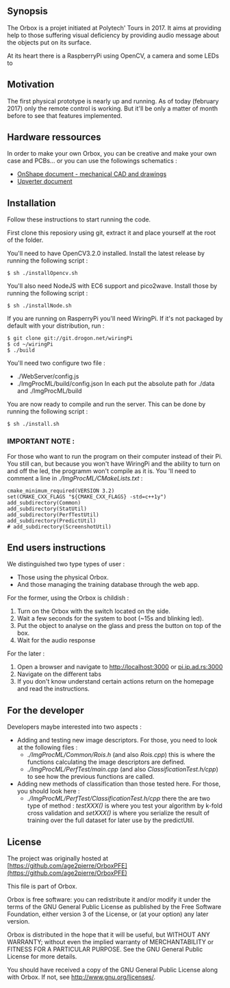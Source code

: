 ## Synopsis
The Orbox is a projet initiated at Polytech' Tours in 2017. It aims at providing help to those suffering visual deficiency by providing audio message about the objects put on its surface.

At its heart there is a RaspberryPi using OpenCV, a camera and some LEDs to

## Motivation
The first physical prototype is nearly up and running. As of today (february 2017) only the remote control is working. But it'll be only a matter of month before to see that features implemented.

## Hardware ressources
In order to make your own Orbox, you can be creative and make your own case and PCBs... or you can use the followings schematics :

* [OnShape document - mechanical CAD and drawings](https://cad.onshape.com/documents/5f9e1a768941a34f06bbb396/w/f230842e43067cb46ecea699/e/ded45623d71b4f65f55b64b7)
* [Upverter document](https://upverter.com/OrboxTeam/cfa40d292bac9e7b/Orbox_PFE/)

## Installation

Follow these instructions to start running the code.

First clone this reposiory using git, extract it and place yourself at the root of the folder.

You'll need to have OpenCV3.2.0 installed. Install the latest release by running the following script :
```
$ sh ./installOpencv.sh
```

You'll also need NodeJS with EC6 support and pico2wave.
Install those by running the following script :
```
$ sh ./installNode.sh
```

If you are running on RasperryPi you'll need WiringPi.
If it's not packaged by default with your distribution, run :
```
$ git clone git://git.drogon.net/wiringPi
$ cd ~/wiringPi
$ ./build
```

You'll need two configure two file :
* ./WebServer/config.js
* ./ImgProcML/build/config.json
In each put the absolute path for ./data and ./ImgProcML/build

You are now ready to compile and run the server.
This can be done by running the following script :
```
$ sh ./install.sh
```

### IMPORTANT NOTE :
For those who want to run the program on their computer instead of their Pi.
You still can, but because you won't have WiringPi and the ability to turn on and off the led, the programm won't compile as it is.
You 'll need to comment a line in _./ImgProcML/CMakeLists.txt_ :
```
cmake_minimum_required(VERSION 3.2)
set(CMAKE_CXX_FLAGS "${CMAKE_CXX_FLAGS} -std=c++1y")
add_subdirectory(Common)
add_subdirectory(StatUtil)
add_subdirectory(PerfTestUtil)
add_subdirectory(PredictUtil)
# add_subdirectory(ScreenshotUtil)
```

## End users instructions

We distinguished two type types of user :
* Those using the physical Orbox.
* And those managing the training database through the web app.

For the former, using the Orbox is childish :
1. Turn on the Orbox with the switch located on the side.
2. Wait a few seconds for the system to boot (~15s and blinking led).
3. Put the object to analyse on the glass and press the button on top of the box.
4. Wait for the audio response

For the later :
1. Open a browser and navigate to [http://localhost:3000](http://localhost:3000) or [pi.ip.ad.rs:3000](#)
2. Navigate on the different tabs
3. If you don't know understand certain actions return on the homepage and read the instructions.

## For the developer
Developers maybe interested into two aspects :
* Adding and testing new image descriptors. For those, you need to look at the following files :
    * _./ImgProcML/Common/Rois.h_ (and also _Rois.cpp_) this is where the functions calculating the image descriptors are defined.
    * _./ImgProcML/PerfTest/main.cpp_ (and also _ClassificationTest.h/cpp_) to see how the previous functions are called.
* Adding new methods of classification than those tested here. For those, you should look here :
    * _./ImgProcML/PerfTest/ClassificationTest.h/cpp_ there the are two type of method : _testXXX()_ is where you test your algorithm by k-fold cross validation and _setXXX()_ is where you serialize the result of training over the full dataset for later use by the predictUtil.

## License

The project was originally hosted at [https://github.com/age2pierre/OrboxPFE](https://github.com/age2pierre/OrboxPFE)

This file is part of Orbox.

Orbox is free software: you can redistribute it and/or modify it under the terms of the GNU General Public License as published by the Free Software Foundation, either version 3 of the License, or (at your option) any later version.

Orbox is distributed in the hope that it will be useful, but WITHOUT ANY WARRANTY; without even the implied warranty of MERCHANTABILITY or FITNESS FOR A PARTICULAR PURPOSE.  See the GNU General Public License for more details.

You should have received a copy of the GNU General Public License along with Orbox.  If not, see <http://www.gnu.org/licenses/>.